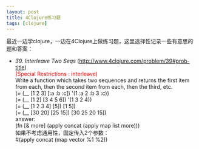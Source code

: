 ```yaml
---
layout: post
title: 4Clojure练习题
tags: [clojure]
---
```


最近一边学clojure，一边在4Clojure上做练习题，这里选择性记录一些有意思的题和答案：

* *39. Interleave Two Seqs* (http://www.4clojure.com/problem/39#prob-title)   
  <span style="color:red">(Special Restrictions : interleave)</span>  
  Write a function which takes two sequences and returns the first item from each, then the second item from each, then the third, etc.   
    (= (__ \[1 2 3\] \[:a :b :c\]) '(1 :a 2 :b 3 :c))  
    (= (__ \[1 2\] \[3 4 5 6\]) '(1 3 2 4))  
    (= (__ \[1 2 3 4\] \[5\]) \[1 5\])  
    (= (__ \[30 20\] \[25 15\]) \[30 25 20 15\])  
  answer:   
    (fn \[&amp; more\] (apply concat (apply map list more)))  
  如果不考虑通用性，固定传入2个参数：  
    #(apply concat (map vector %1 %2)) 




